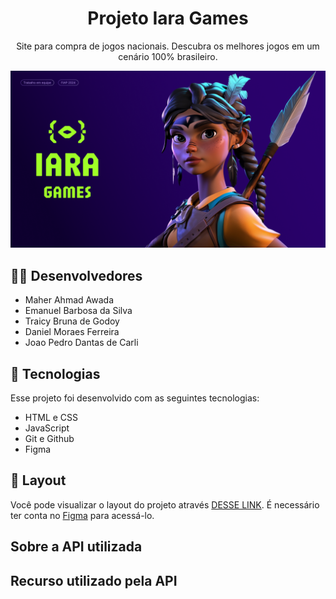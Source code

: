<h1 align="center">Projeto Iara Games</h1>

<p align="center">Site para compra de jogos nacionais. Descubra os melhores jogos em um cenário 100% brasileiro.</p>

<img alt="license" src="./assets/images/banner_readme.png">

## 🧑🏽 Desenvolvedores
- Maher Ahmad Awada
- Emanuel Barbosa da Silva
- Traicy Bruna de Godoy
- Daniel Moraes Ferreira
- Joao Pedro Dantas de Carli

## 🚀 Tecnologias

Esse projeto foi desenvolvido com as seguintes tecnologias:

- HTML e CSS
- JavaScript
- Git e Github
- Figma

## 🔖 Layout

Você pode visualizar o layout do projeto através [DESSE LINK](https://www.figma.com/design/FsonKHnaXn3TQTggTMVJBP/Iara-Games?node-id=5-21&t=f4c0T1WAsyKOYrZB-1). É necessário ter conta no [Figma](https://figma.com) para acessá-lo.

## Sobre a API utilizada

## Recurso utilizado pela API